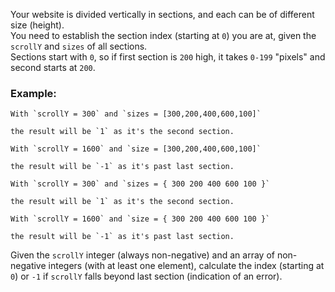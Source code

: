 Your website is divided vertically in sections, and each can be of different size (height).  
You need to establish the section index (starting at `0`) you are at, given the `scrollY` and `sizes` of all sections.  
Sections start with `0`, so if first section is `200` high, it takes `0-199` "pixels" and second starts at `200`.

### Example:

~~~if-not:factor
With `scrollY = 300` and `sizes = [300,200,400,600,100]`

the result will be `1` as it's the second section.

With `scrollY = 1600` and `size = [300,200,400,600,100]`

the result will be `-1` as it's past last section.
~~~
~~~if:factor
With `scrollY = 300` and `sizes = { 300 200 400 600 100 }`

the result will be `1` as it's the second section.

With `scrollY = 1600` and `size = { 300 200 400 600 100 }`

the result will be `-1` as it's past last section.
~~~

Given the `scrollY` integer (always non-negative) and an array of non-negative integers (with at least one element), calculate the index (starting at `0`) or `-1` if `scrollY` falls beyond last section (indication of an error).